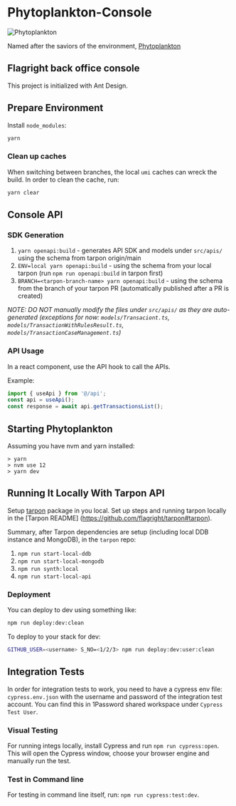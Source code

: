 # Phytoplankton-Console

![Phytoplankton](https://github.com/flagright/phytoplankton-console/blob/main/phytoplankton.jpeg)

Named after the saviors of the environment, [Phytoplankton](https://www.youtube.com/watch?v=fS422O4SLc4)

## Flagright back office console

This project is initialized with Ant Design.

## Prepare Environment

Install `node_modules`:

```bash
yarn
```

### Clean up caches

When switching between branches, the local `umi` caches can wreck the build. In order to clean the cache, run:

```bash
yarn clear
```

## Console API

### SDK Generation

1. `yarn openapi:build` - generates API SDK and models under `src/apis/` using the schema from tarpon origin/main
2. `ENV=local yarn openapi:build` - using the schema from your local tarpon (run `npm run openapi:build` in tarpon first)
3. `BRANCH=<tarpon-branch-name> yarn openapi:build` - using the schema from the branch of your tarpon PR (automatically published after a PR is created)

_NOTE: DO NOT manually modify the files under `src/apis/` as they are auto-generated (exceptions for now: `models/Transaciont.ts`, `models/TransactionWithRulesResult.ts`, `models/TransactionCaseManagement.ts`)_

### API Usage

In a react component, use the API hook to call the APIs.

Example:

```typescript
import { useApi } from '@/api';
const api = useApi();
const response = await api.getTransactionsList();
```

## Starting Phytoplankton

Assuming you have nvm and yarn installed:

```
> yarn
> nvm use 12
> yarn dev
```

## Running It Locally With Tarpon API

Setup [tarpon](https://github.com/flagright/tarpon) package in you local. Set up steps and running tarpon locally in the [Tarpon README] (https://github.com/flagright/tarpon#tarpon).

Summary, after Tarpon dependencies are setup (including local DDB instance and MongoDB), in the `tarpon` repo:

1. `npm run start-local-ddb`
2. `npm run start-local-mongodb`
3. `npm run synth:local`
4. `npm run start-local-api`

### Deployment

You can deploy to dev using something like:

```bash
npm run deploy:dev:clean
```

To deploy to your stack for dev:

```bash
GITHUB_USER=<username> S_NO=<1/2/3> npm run deploy:dev:user:clean
```

## Integration Tests

In order for integration tests to work, you need to have a cypress env file: `cypress.env.json` with the username and password of the integration test account. You can find this in 1Password shared workspace under `Cypress Test User`.

### Visual Testing

For running integs locally, install Cypress and run `npm run cypress:open`. This will open the Cypress window, choose your browser engine and manually run the test.

### Test in Command line

For testing in command line itself, run: `npm run cypress:test:dev`.
